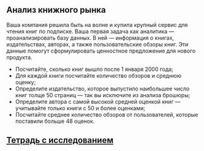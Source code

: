 ## Анализ книжного рынка

Ваша компания решила быть на волне и купила крупный сервис для чтения книг
по подписке. Ваша первая задача как аналитика — проанализировать базу
данных.
В ней — информация о книгах, издательствах, авторах, а также пользовательские
обзоры книг. Эти данные помогут сформулировать ценностное предложение для
нового продукта.

+ Посчитайте, сколько книг вышло после 1 января 2000 года;
+ Для каждой книги посчитайте количество обзоров и среднюю оценку;
+ Определите издательство, которое выпустило наибольшее число книг толще
50 страниц — так вы исключите из анализа брошюры;
+ Определите автора с самой высокой средней оценкой книг — учитывайте
только книги с 50 и более оценками;
+ Посчитайте среднее количество обзоров от пользователей, которые
поставили больше 48 оценок.

## [Тетрадь с исследованием](https://github.com/sleb76/Portfolio/blob/2e497e09f6b6372cf5fd8eef41500b0aed3cbd06/%D0%9F%D1%80%D0%BE%D0%B5%D0%BA%D1%82%20%D0%BF%D0%BE%20SQL.%20%D0%90%D0%BD%D0%B0%D0%BB%D0%B8%D0%B7%20%D0%BA%D0%BD%D0%B8%D0%B6%D0%BD%D0%BE%D0%B3%D0%BE%20%D1%80%D1%8B%D0%BD%D0%BA%D0%B0/%D0%9F%D1%80%D0%BE%D0%B5%D0%BA%D1%82%20%D0%BF%D0%BE%20SQL.%20%D0%90%D0%BD%D0%B0%D0%BB%D0%B8%D0%B7%20%D0%BA%D0%BD%D0%B8%D0%B6%D0%BD%D0%BE%D0%B3%D0%BE%20%D1%80%D1%8B%D0%BD%D0%BA%D0%B0..ipynb)
